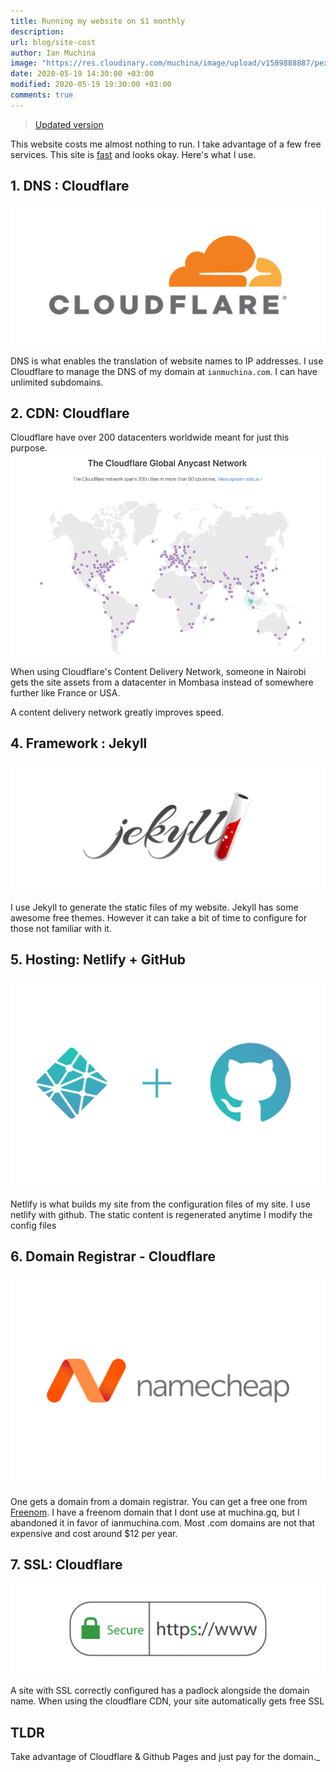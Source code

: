 ```yaml
---
title: Running my website on $1 monthly
description:
url: blog/site-cost
author: Ian Muchina
image: "https://res.cloudinary.com/muchina/image/upload/v1589888887/pexels-photo-3584969_nguh5o.jpg"
date: 2020-05-19 14:30:00 +03:00
modified: 2020-05-19 19:30:00 +03:00
comments: true
---
```


> [Updated version](https://ianmuchina.com/blog/meta-update/)

This website costs me almost nothing to run. I take advantage of a few free services. This site is [fast](https://developers.google.com/speed/pagespeed/insights/?url=https%3A%2F%2Fianmuchina.com%2F) and looks okay. Here's what I use.

## 1. DNS : Cloudflare

![cloudflare logo](/img/site-cost/cloudflare.svg)

DNS is what enables the translation of website names to IP addresses.
I use Cloudflare to manage the DNS of my domain at `ianmuchina.com`. I can have unlimited subdomains.

## 2. CDN: Cloudflare

Cloudflare have over 200 datacenters worldwide meant for just this purpose.
![cloudflare nodes map](/img/site-cost/cloudflare-network.webp)

When using Cloudflare's Content Delivery Network, someone in Nairobi gets the site assets from a datacenter in Mombasa instead of somewhere further like France or USA.

A content delivery network greatly improves speed.

## 4. Framework : Jekyll

![Jekyll logo](/img/site-cost/jekyll.svg)

I use Jekyll to generate the static files of my website. Jekyll has some awesome free themes. However it can take a bit of time to configure for those not familiar with it.

## 5. Hosting: Netlify + GitHub

![Netlify and github logo](/img/site-cost/Netlify_logo.svg)

Netlify is what builds my site from the configuration files of my site. I use netlify with github. The static content is regenerated anytime I modify the config files

## 6. Domain Registrar - Cloudflare

![cloudflare logo](/img/site-cost/Namecheap-Logo.svg)

One gets a domain from a domain registrar. You can get a free one from [Freenom](https://www.freenom.com). I have a freenom domain that I dont use at muchina.gq, but I abandoned it in favor of ianmuchina.com. Most .com domains are not that expensive and cost around $12 per year.

## 7. SSL: Cloudflare

![picture showing SSL in action in the browser](/img/site-cost/ssl.svg)

A site with SSL correctly configured has a padlock alongside the domain name. When using the cloudflare CDN, your site automatically gets free SSL

## TLDR

Take advantage of Cloudflare & Github Pages and just pay for the domain._
